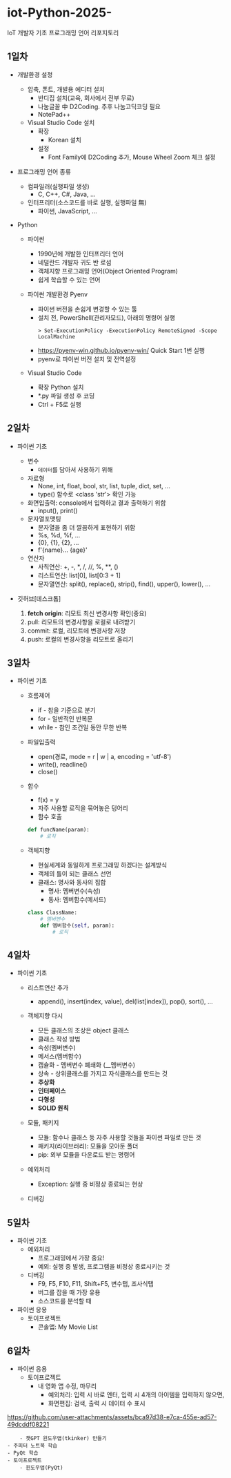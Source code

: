# iot-Python-2025-
IoT 개발자 기초 프로그래밍 언어 리포지토리

## 1일차
- 개발환경 설정
    - 압축, 폰트, 개발용 에디터 설치
        - 반디집 설치(교육, 회사에서 전부 무료)
        - 나눔글꼴 中 D2Coding. 추후 나눔고딕코딩 필요
        - NotePad++ 
    - Visual Studio Code 설치
        - 확장
            - Korean 설치
        - 설정
            - Font Family에 D2Coding 추가, Mouse Wheel Zoom 체크 설정

- 프로그래밍 언어 종류
    - 컴파일러(실행파일 생성)
        - C, C++, C#, Java, ...
    - 인터프리터(소스코드를 바로 실행, 실행파일 無)
        - 파이썬, JavaScript, ...

- Python
    - 파이썬
        - 1990년에 개발한 인터프리터 언어
        - 네덜란드 개발자 귀도 반 로섬
        - 객체지향 프로그래밍 언어(Object Oriented Program)
        - 쉽게 학습할 수 있는 언어

    - 파이썬 개발환경 Pyenv
        - 파이썬 버전을 손쉽게 변경할 수 있는 툴
        - 설치 전, PowerShell(관리자모드), 아래의 명령어 실행
            ```shell
            > Set-ExecutionPolicy -ExecutionPolicy RemoteSigned -Scope LocalMachine
            ``` 
        - https://pyenv-win.github.io/pyenv-win/ Quick Start 1번 실행
        - pyenv로 파이썬 버전 설치 및 전역설정

    - Visual Studio Code 
        - 확장 Python 설치
        - *.py 파일 생성 후 코딩
        - Ctrl + F5로 실행

## 2일차
- 파이썬 기초
    - 변수
        - `데이터`를 담아서 사용하기 위해
    - 자료형
        - None, int, float, bool, str, list, tuple, dict, set, ...
        - type() 함수로 <class 'str'> 확인 가능
    - 화면입출력: console에서 입력하고 결과 출력하기 위함
        - input(), print()
    - 문자열포맷팅
        - 문자열을 좀 더 깔끔하게 표현하기 위함
        - %s, %d, %f, ...
        - {0}, {1}, {2}, ...
        - f'{name}... {age}'
    - 연산자
        - 사칙연산: +, -, *, /, //, %, **, ()
        - 리스트연산: list[0], list[0:3 + 1]
        - 문자열연산: split(), replace(), strip(), find(), upper(), lower(), ... 

- 깃허브[데스크톱]
    1. **fetch origin**: 리모트 최신 변경사항 확인(중요)
    2. pull: 리모트의 변경사항을 로컬로 내려받기
    3. commit: 로컬, 리모트에 변경사항 저장
    4. push: 로컬의 변경사항을 리모트로 올리기
    

    
## 3일차
- 파이썬 기초
    - 흐름제어
        - if - 참을 기준으로 분기
        - for - 일반적인 반복문
        - while - 참인 조건일 동안 무한 반복
    - 파일입출력
        - open(경로, mode = r | w | a, encoding = 'utf-8')
        - write(), readline()
        - close()
    - 함수
        - f(x) = y
        - 자주 사용할 로직을 묶어놓은 덩어리
        - 함수 호출
        ```python
        def funcName(param):
            # 로직
        ```
    - 객체지향
        - 현실세계와 동일하게 프로그래밍 하겠다는 설계방식
        - 객체의 틀이 되는 클래스 선언
        - 클래스: 명사와 동사의 집합
            - 명사: 멤버변수(속성)
            - 동사: 멤버함수(메서드)

        ```python
        class ClassName:
            # 멤버변수
            def 멤버함수(self, param):
                # 로직
        ```

## 4일차 
- 파이썬 기초
    - 리스트연산 추가
        - append(), insert(index, value), del(list[index]), pop(), sort(), ...
    - 객체지향 다시
        - 모든 클래스의 조상은 object 클래스
        - 클래스 작성 방법
        - 속성(멤버변수)
        - 메서스(멤버함수)
        - 캡슐화 - 멤버변수 폐쇄화 (__멤버변수)
        - 상속 - 상위클래스를 가지고 자식클래스를 만드는 것
        - **추상화**
        - **인터페이스**
        - **다형성**
        - **SOLID 원칙**

    - 모듈, 패키지
        - 모듈: 함수나 클래스 등 자주 사용할 것들을 파이썬 파일로 만든 것
        - 패키지(라이브러리): 모듈을 모아둔 폴더
        - pip: 외부 모듈을 다운로드 받는 명령어
    - 예외처리
        - Exception: 실행 중 비정상 종료되는 현상
    - 디버깅

## 5일차
- 파이썬 기초
    - 예외처리
        - 프로그래밍에서 가장 중요!
        - 예외: 실행 중 발생, 프로그램을 비정상 종료시키는 것
    - 디버깅
        - F9, F5, F10, F11, Shift+F5, 변수탭, 조사식탭
        - 버그를 잡을 때 가장 유용
        - 소스코드를 분석할 때
- 파이썬 응용
    - 토이프로젝트
        - 콘솔앱: My Movie List 

## 6일차
- 파이썬 응용
    - 토이프로젝트
        - 내 영화 앱 수정, 마무리
            - 예외처리: 입력 시 바로 엔터, 입력 시 4개의 아이템을 입력하지 않으면,
            - 화면편집: 검색, 출력 시 데이터 수 표시
            

https://github.com/user-attachments/assets/bca97d38-e7ca-455e-ad57-49dcddf08221



        - 챗GPT 윈도우앱(tkinker) 만들기
    - 주피터 노트북 학습
    - PyQt 학습
    - 토이프로젝트
        - 윈도우앱(PyQt)         
    
